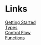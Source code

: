 # Links
[Getting Started](https://spidertyler2005.github.io/BCL/GettingStarted.html)
<br>
[Types](https://spidertyler2005.github.io/BCL/Types.html)
<br>
[Control Flow](https://spidertyler2005.github.io/BCL/ControlFlow.html)
<br>
[Functions](https://spidertyler2005.github.io/BCL/Functions.html)